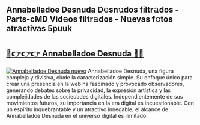 ## Annabelladoe Desnuda D𝚎sn𝚞dos filtr𝚊dos - Parts-cMD Vid𝚎os filtr𝚊dos - N𝚞evas f𝚘tos atr𝚊ctivas 5puuk

# <h2><a href="http://mb8x1g.tromn.icu/?c=Annabelladoe+Desnuda">🔗👉👉👉 Annabelladoe Desnuda 🔗🔗</a></h2>

[![Annabelladoe Desnuda nuevo](https://i.imgur.com/pEAQMta.gif)](http://mb8x1g.tromn.icu/?c=Annabelladoe+Desnuda)
Annabelladoe Desnuda, una figura compleja y divisiva, elude la caracterización simple. Su enfoque único para crear una presencia en la web ha fascinado y provocado observadores, generando debates sobre la privacidad, la expresión artística y las complejidades de las sociedades digitales. Independientemente de sus movimientos futuros, su importancia en la era digital es incuestionable. Con un espíritu inquebrantable y un atractivo innegable, el alcance de Annabelladoe Desnuda en el universo digital es ilimitado.
